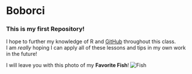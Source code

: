 # Boborci
### This is my first Repository!
I hope to further my knowledge of R and [GitHub](www.github.com) throughout this class.  
I am _really_ hoping I can apply all of these lessons and tips in my own work in the future!  

I will leave you with this photo of my **Favorite Fish**!  ![Fish](https://biogeodb.stri.si.edu/caribbean/resources/img/images/species/2411_787.jpg)
